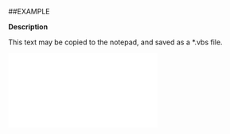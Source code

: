 

##EXAMPLE

**Description**

This text may be copied to the notepad, and saved as a *.vbs file.

![](../../Examples/vbs/ClientScript.OnEditProjectClicked.vbs.txt)





